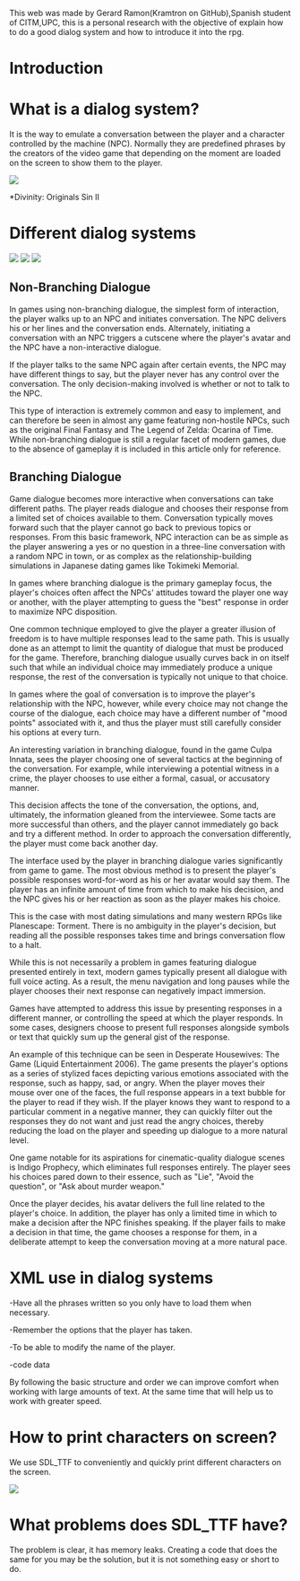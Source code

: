 This web was made by Gerard Ramon(Kramtron on GitHub),Spanish student of CITM,UPC, this is a personal research with the objective of explain how to do a good dialog system and how to introduce it into the rpg.




# Introduction




# What is a dialog system?
It is the way to emulate a conversation between the player and a character controlled by the machine (NPC).
Normally they are predefined phrases by the creators of the video game that depending on the moment are loaded on the screen to show them to the player.


![](https://media.moddb.com/cache/images/games/1/49/48640/thumb_620x2000/New_dialogue_system.png)

 *Divinity: Originals Sin II


# Different dialog systems

![](https://i.stack.imgur.com/yig2q.png)
![](https://dk135eecbplh9.cloudfront.net/assets/blt040e3727e9b40f23/DialogTreeStructure.png)
![](https://i.stack.imgur.com/Krwdk.png)

## Non-Branching Dialogue

In games using non-branching dialogue, the simplest form of interaction, the player walks up to an NPC and initiates conversation. The NPC delivers his or her lines and the conversation ends. Alternately, initiating a conversation with an NPC triggers a cutscene where the player's avatar and the NPC have a non-interactive dialogue.

If the player talks to the same NPC again after certain events, the NPC may have different things to say, but the player never has any control over the conversation. The only decision-making involved is whether or not to talk to the NPC.

This type of interaction is extremely common and easy to implement, and can therefore be seen in almost any game featuring non-hostile NPCs, such as the original Final Fantasy and The Legend of Zelda: Ocarina of Time. While non-branching dialogue is still a regular facet of modern games, due to the absence of gameplay it is included in this article only for reference.

## Branching Dialogue

Game dialogue becomes more interactive when conversations can take different paths. The player reads dialogue and chooses their response from a limited set of choices available to them. Conversation typically moves forward such that the player cannot go back to previous topics or responses.
From this basic framework, NPC interaction can be as simple as the player answering a yes or no question in a three-line conversation with a random NPC in town, or as complex as the relationship-building simulations in Japanese dating games like Tokimeki Memorial.

In games where branching dialogue is the primary gameplay focus, the player's choices often affect the NPCs' attitudes toward the player one way or another, with the player attempting to guess the "best" response in order to maximize NPC disposition.

One common technique employed to give the player a greater illusion of freedom is to have multiple responses lead to the same path. This is usually done as an attempt to limit the quantity of dialogue that must be produced for the game. Therefore, branching dialogue usually curves back in on itself such that while an individual choice may immediately produce a unique response, the rest of the conversation is typically not unique to that choice.

In games where the goal of conversation is to improve the player's relationship with the NPC, however, while every choice may not change the course of the dialogue, each choice may have a different number of "mood points" associated with it, and thus the player must still carefully consider his options at every turn.

An interesting variation in branching dialogue, found in the game Culpa Innata, sees the player choosing one of several tactics at the beginning of the conversation. For example, while interviewing a potential witness in a crime, the player chooses to use either a formal, casual, or accusatory manner.

This decision affects the tone of the conversation, the options, and, ultimately, the information gleaned from the interviewee. Some tacts are more successful than others, and the player cannot immediately go back and try a different method. In order to approach the conversation differently, the player must come back another day.

The interface used by the player in branching dialogue varies significantly from game to game. The most obvious method is to present the player's possible responses word-for-word as his or her avatar would say them. The player has an infinite amount of time from which to make his decision, and the NPC gives his or her reaction as soon as the player makes his choice.

This is the case with most dating simulations and many western RPGs like Planescape: Torment. There is no ambiguity in the player's decision, but reading all the possible responses takes time and brings conversation flow to a halt.

While this is not necessarily a problem in games featuring dialogue presented entirely in text, modern games typically present all dialogue with full voice acting. As a result, the menu navigation and long pauses while the player chooses their next response can negatively impact immersion.

Games have attempted to address this issue by presenting responses in a different manner, or controlling the speed at which the player responds. In some cases, designers choose to present full responses alongside symbols or text that quickly sum up the general gist of the response.

An example of this technique can be seen in Desperate Housewives: The Game (Liquid Entertainment 2006). The game presents the player's options as a series of stylized faces depicting various emotions associated with the response, such as happy, sad, or angry. When the player moves their mouse over one of the faces, the full response appears in a text bubble for the player to read if they wish.
If the player knows they want to respond to a particular comment in a negative manner, they can quickly filter out the responses they do not want and just read the angry choices, thereby reducing the load on the player and speeding up dialogue to a more natural level.

One game notable for its aspirations for cinematic-quality dialogue scenes is Indigo Prophecy, which eliminates full responses entirely. The player sees his choices pared down to their essence, such as "Lie", "Avoid the question", or "Ask about murder weapon."

Once the player decides, his avatar delivers the full line related to the player's choice. In addition, the player has only a limited time in which to make a decision after the NPC finishes speaking. If the player fails to make a decision in that time, the game chooses a response for them, in a deliberate attempt to keep the conversation moving at a more natural pace.

# XML use in dialog systems
-Have all the phrases written so you only have to load them when necessary.

-Remember the options that the player has taken.

-To be able to modify the name of the player.

-code data

By following the basic structure and order we can improve comfort when working with large amounts of text. At the same time that will help us to work with greater speed.

# How to print characters on screen?

We use SDL_TTF to conveniently and quickly print different characters on the screen.

![](https://lispbuilder.github.io/documentation/ttf-hello-world.png)


# What problems does SDL_TTF have?

The problem is clear, it has memory leaks.
Creating a code that does the same for you may be the solution, but it is not something easy or short to do.
